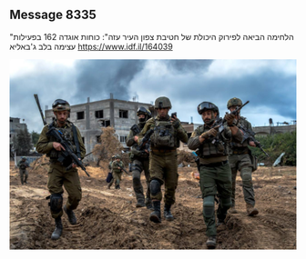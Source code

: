 ## Message 8335

"הלחימה הביאה לפירוק היכולת של חטיבת צפון העיר עזה":
כוחות אוגדה 162 בפעילות עצימה בלב ג'באליא
https://www.idf.il/164039

![Photo](./8335/8335_photo.jpg)
